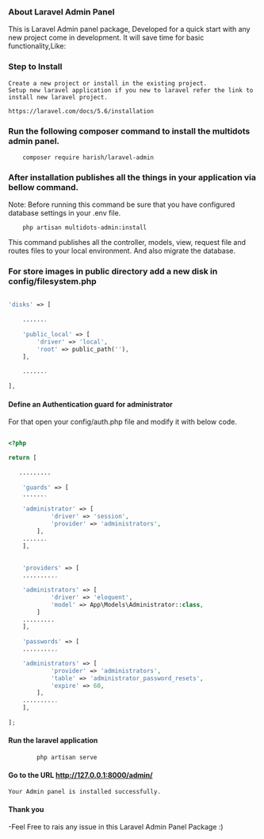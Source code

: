 
### About Laravel Admin Panel

This is Laravel Admin panel package, Developed for a quick start with any new project come in development.
It will save time for basic functionality,Like:

### Step to Install
    Create a new project or install in the existing project.
    Setup new laravel application if you new to laravel refer the link to install new laravel project.
	
    https://laravel.com/docs/5.6/installation

### Run the following composer command to install the multidots admin panel.  

        composer require harish/laravel-admin

### After installation publishes all the things in your application via bellow command.
Note: Before running this command be sure that you have configured database settings in your .env file.

        php artisan multidots-admin:install

   This command publishes all the controller, models, view, request file and routes files to your local environment. And also migrate the database.

### For store images in public directory add a new disk in config/filesystem.php 

```php

'disks' => [
    
    .......
    
    'public_local' => [
        'driver' => 'local',
        'root' => public_path(''),
    ],
    
    .......
    
],

```
#### Define an Authentication guard for administrator

For that open your config/auth.php file and modify it with below code. 

```php

<?php

return [
   
   .........
   
    'guards' => [
	.......

	'administrator' => [
            'driver' => 'session',
            'provider' => 'administrators',
        ],
	.......
    ],
    
    
    'providers' => [
	..........

	'administrators' => [
            'driver' => 'eloquent',
            'model' => App\Models\Administrator::class,
        ]
	.........
    ],
    
    'passwords' => [
	..........

	'administrators' => [
            'provider' => 'administrators',
            'table' => 'administrator_password_resets',
            'expire' => 60,
        ],
	..........
    ],
    
];
```

#### Run the laravel application

  
            php artisan serve


#### Go to the URL http://127.0.0.1:8000/admin/

    Your Admin panel is installed successfully.

#### Thank you 

  -Feel Free to rais any issue in this Laravel Admin Panel Package :)
